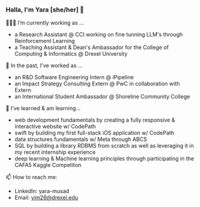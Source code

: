 ### Halla, I'm Yara [she/her] 👋

<!-- Fun fact: ... -->

👩🏽‍💻 I’m currently working as ... 
  - a Research Assistant @ CCI working on fine tunning LLM's through Reinforcement Learning
  - a Teaching Assistant  & Dean's Ambassador for the College of Computing & Informatics @ Drexel University

    
🔭 In the past, I've worked as ...
  - an R&D Software Engineering Intern @ iPipeline
  - an Impact Strategy Consulting Extern @ PwC in collaboration with Extern
  - an International Student Ambassador @ Shoreline Community College

🌱 I’ve learned & am learning...
  - web development fundamentals by creating a fully responsive & interactive website w/ CodePath
  - swift by building my first full-stack iOS application w/ CodePath
  - data structures fundamentals w/ Meta through ABCS
  - SQL by building a library RDBMS from scratch as well as leveraging it in my recent internship experience
  - deep learning & Machine learning principles through participating in the CAFA5 Kaggle Competiton 

 📫 How to reach me:
 - LinkedIn: yara-musad
 - Email: yim26@drexel.edu



